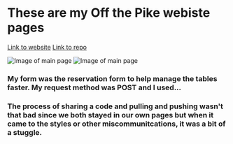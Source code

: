 # These are my Off the Pike webiste pages

[Link to website](https://tai-yuwang.github.io/Best_Table.github.io/group_2/index.html)
[Link to repo](https://github.com/Tai-YuWang/Best_Table.github.io)

![Image of main page](image/Index)
![Image of main page](image/reservation)
 
### My form was the reservation form to help manage the tables faster. My request method was POST and I used... 

### The process of sharing a code and pulling and pushing wasn't that bad since we both stayed in our own pages but when it came to the styles or other miscommunitcations, it was a bit of a stuggle.  
